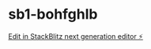 # sb1-bohfghlb

[Edit in StackBlitz next generation editor ⚡️](https://stackblitz.com/~/github.com/BraydenFusion/sb1-bohfghlb)
